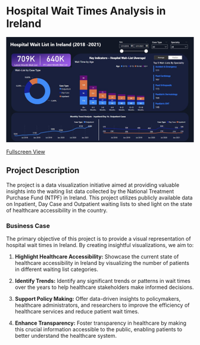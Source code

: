 # Hospital Wait Times Analysis in Ireland
![](wait_list_dashboard.jpg)

[Fullscreen View](https://raw.githubusercontent.com/ataunque/hospital_waitlist_dashboard/main/wait_list_dashboard.jpg) 
## Project Description

The project is a data visualization initiative aimed at providing valuable insights into the waiting list data collected by the National Treatment Purchase Fund (NTPF) in Ireland. This project utilizes publicly available data on Inpatient, Day Case and Outpatient waiting lists to shed light on the state of healthcare accessibility in the country.


### Business Case

The primary objective of this project is to provide a visual representation of hospital wait times in Ireland. By creating insightful visualizations, we aim to:

1. **Highlight Healthcare Accessibility:** Showcase the current state of healthcare accessibility in Ireland by visualizing the number of patients in different waiting list categories.

2. **Identify Trends:** Identify any significant trends or patterns in wait times over the years to help healthcare stakeholders make informed decisions.

3. **Support Policy Making:** Offer data-driven insights to policymakers, healthcare administrators, and researchers to improve the efficiency of healthcare services and reduce patient wait times.

4. **Enhance Transparency:** Foster transparency in healthcare by making this crucial information accessible to the public, enabling patients to better understand the healthcare system.
